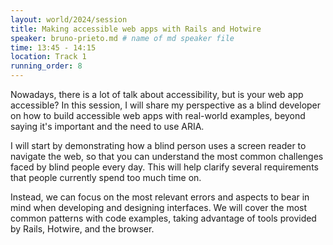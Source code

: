 ```yaml
---
layout: world/2024/session
title: Making accessible web apps with Rails and Hotwire
speaker: bruno-prieto.md # name of md speaker file
time: 13:45 - 14:15
location: Track 1
running_order: 8
---
```


Nowadays, there is a lot of talk about accessibility, but is your web app accessible? In this session, I will share my perspective as a blind developer on how to build accessible web apps with real-world examples, beyond saying it's important and the need to use ARIA.

I will start by demonstrating how a blind person uses a screen reader to navigate the web, so that you can understand the most common challenges faced by blind people every day. This will help clarify several requirements that people currently spend too much time on.

Instead, we can focus on the most relevant errors and aspects to bear in mind when developing and designing interfaces. We will cover the most common patterns with code examples, taking advantage of tools provided by Rails, Hotwire, and the browser.
